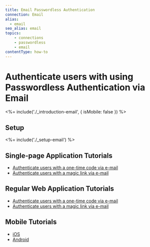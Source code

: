 ```yaml
---
title: Email Passwordless Authentication
connection: Email
alias:
  - email
seo_alias: email
topics:
    - connections
    - passwordless
    - email
contentType: how-to
---
```


# Authenticate users with using Passwordless Authentication via Email

<%= include('./_introduction-email', { isMobile: false }) %>

## Setup

<%= include('./_setup-email') %>

## Single-page Application Tutorials

 - [Authenticate users with a one-time code via e-mail](/connections/passwordless/spa-email-code)
 - [Authenticate users with a magic link via e-mail](/connections/passwordless/spa-email-link)

## Regular Web Application Tutorials

 - [Authenticate users with a one-time code via e-mail](/connections/passwordless/regular-web-app-email-code)
 - [Authenticate users with a magic link via e-mail](/connections/passwordless/regular-web-app-email-link)

## Mobile Tutorials

 - [iOS](/connections/passwordless/ios-email-swift)
 - [Android](/connections/passwordless/android-email)
